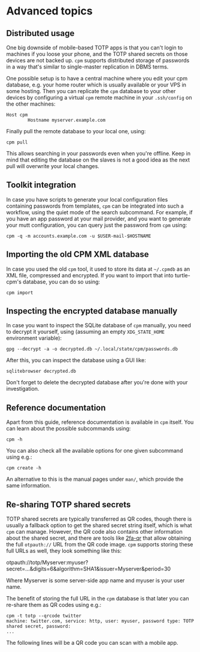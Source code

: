 # Advanced topics

## Distributed usage

One big downside of mobile-based TOTP apps is that you can't login to machines if you loose your
phone, and the TOTP shared secrets on those devices are not backed up.  `cpm` supports distributed
storage of passwords in a way that's similar to single-master replication in DBMS terms.

One possible setup is to have a central machine where you edit your cpm database, e.g. your home
router which is usually available or your VPS in some hosting. Then you can replicate the `cpm`
database to your other devices by configuring a virtual `cpm` remote machine in your `.ssh/config`
on the other machines:

```
Host cpm
        Hostname myserver.example.com
```

Finally pull the remote database to your local one, using:

```console
cpm pull
```

This allows searching in your passwords even when you're offline. Keep in mind that editing the
database on the slaves is not a good idea as the next pull will overwrite your local changes.

## Toolkit integration

In case you have scripts to generate your local configuration files containing passwords from
templates, `cpm` can be integrated into such a workflow, using the quiet mode of the search
subcommand. For example, if you have an app password at your mail provider, and you want to generate
your mutt configuration, you can query just the password from `cpm` using:

```console
cpm -q -m accounts.example.com -u $USER-mail-$HOSTNAME
```

## Importing the old CPM XML database

In case you used the old `cpm` tool, it used to store its data at `~/.cpmdb` as an XML file,
compressed and encrypted. If you want to import that into turtle-cpm's database, you can do so
using:

```console
cpm import
```

## Inspecting the encrypted database manually

In case you want to inspect the SQLite database of `cpm` manually, you need to decrypt it yourself,
using (assuming an empty `XDG_STATE_HOME` environment variable):

```console
gpg --decrypt -a -o decrypted.db ~/.local/state/cpm/passwords.db
```

After this, you can inspect the database using a GUI like:

```console
sqlitebrowser decrypted.db
```

Don't forget to delete the decrypted database after you're done with your investigation.

## Reference documentation

Apart from this guide, reference documentation is available in `cpm` itself. You can learn about the
possible subcommands using:

```console
cpm -h
```

You can also check all the available options for one given subcommand using e.g.:

```console
cpm create -h
```

An alternative to this is the manual pages under `man/`, which provide the same information.

## Re-sharing TOTP shared secrets

TOTP shared secrets are typically transferred as QR codes, though there is usually a fallback option
to get the shared secret string itself, which is what `cpm` can manage. However, the QR code also
contains other information about the shared secret, and there are tools like
[2fa-qr](https://stefansundin.github.io/2fa-qr/) that allow obtaining the full `otpauth://` URL from the
QR code image. `cpm` supports storing these full URLs as well, they look something like this:

otpauth://totp/Myserver:myuser?secret=...&digits=6&algorithm=SHA1&issuer=Myserver&period=30

Where Myserver is some server-side app name and myuser is your user name.

The benefit of storing the full URL in the `cpm` database is that later you can re-share them as QR
codes using e.g.:

```console
cpm -t totp --qrcode twitter
machine: twitter.com, service: http, user: myuser, password type: TOTP shared secret, password:
...
```

The following lines will be a QR code you can scan with a mobile app.
